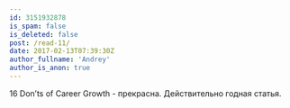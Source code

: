 ```yaml
---
id: 3151932878
is_spam: false
is_deleted: false
post: /read-11/
date: 2017-02-13T07:39:30Z
author_fullname: 'Andrey'
author_is_anon: true
---
```


<p>16 Don’ts of Career Growth - прекрасна. Действительно годная статья.</p>
